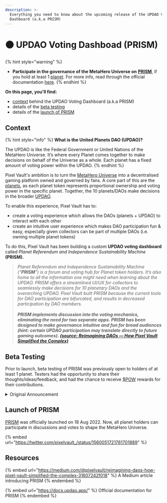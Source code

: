 ```yaml
---
description: >-
  Everything you need to know about the upcoming release of the UPDAO Voting
  Dashboard (a.k.a PRISM)
---
```


# 🟠 UPDAO Voting Dashboad (PRISM)

{% hint style="warning" %}
* **Participate in the governance of the MetaHero Universe on** [**PRISM**](https://updao.app/), if you hold at least 1 [planet](../learn/ecosystem/MHU/planets.md). For more info, read through the official documentation [here](https://docs.updao.app/).
{% endhint %}

**On this page, you'll find:**

* [context](PRISM.md#context) behind the UPDAO Voting Dashboard (a.k.a PRISM)
* details of the [beta testing](PRISM.md#beta)
* details of the [launch of PRISM](PRISM.md#launch-of-prism)

## Context

{% hint style="info" %}
**What is the United Planets DAO (UPDAO)?**

The UPDAO is like the Federal Government or United Nations of the MetaHero Universe. It’s where every Planet comes together to make decisions on behalf of the Universe as a whole. Each planet has a fixed amount of voting power within the UPDAO.
{% endhint %}

Pixel Vault's ambition is to turn the [MetaHero Universe](../learn/ecosystem/MHU/) into a decentralised gaming platform owned and governed by fans. A core part of this are the [planets](../learn/ecosystem/MHU/planets.md), as each planet token represents proportional ownership and voting power in the specific planet. Together, the 10 planets/DAOs make decisions in the broader [UPDAO](../learn/ecosystem/MHU/planets.md#united-planets-dao).

To enable this experience, Pixel Vault has to:

* create a voting experience which allows the DAOs (planets + UPDAO) to interact with each other
* create an intuitive user experience which makes DAO participation fun & easy, especially given collectors can be part of multiple DAOs (i.e. owning multiple planet tokens)

To do this, Pixel Vault has been building a custom **UPDAO voting dashboard** called _Planet Referendum and Independence Sustainability Machine_ **(PRISM).**

> _Planet Referendum and Independence Sustainability Machine (“**PRISM**”) is a forum and voting hub for Planet token holders. It’s also home to all the information one might need when learning about the UPDAO. PRISM offers a streamlined UI/UX for collectors to seamlessly make decisions for 10 planetary DAOs and the overarching UPDAO. Pixel Vault built PRISM because the current tools for DAO participation are bifurcated, and results in decreased participation by DAO members._\
> __\
> _PRISM implements discussion into the voting mechanics, eliminating the need for two separate apps. PRISM has been designed to make governance intuitive and fun for broad audiences (hint: certain UPDAO participation may translate directly to future gaming outcomes)._ [_(source: Reimagining DAOs — How Pixel Vault Simplified the Complex)_](https://medium.com/@pixelvault/reimagining-daos-how-pixel-vault-simplified-the-complex-31607242f018)__

## Beta Testing

Prior to launch, beta testing of PRISM was previously open to holders of at least 1 planet. Testers had the opportunity to share their thoughts/ideas/feedback, and had the chance to receive [$POW](../learn/ecosystem/MHU/POW.md) rewards for their contributions.

<details>

<summary>Original Announcement</summary>

_**Attention, all inhabitants of the planetary ecosystem!** We are initiating our search for bright,active minds and strong contributors across the solar system to help lay the foundation for interplanetary governance and cooperation. The system’s best are being asked to come review the planetary referendum and sustainability machine, errr PRISM, for any weaknesses and flaws in our systems. To provide the optimal experience, we must have a variety of perspectives: from those who have curated whole planet sets to those concerned citizens holding a singular planet. Dedication to the UPDAO will be rewarded (did someone say $POW…), and there will be glory—your contributions at this critical juncture will never be forgotten by the United Planets._&#x20;

_To qualify for these bounties, you must be:_

* _Holding 1+ planet(s)_
* _Eager to participate by sharing your thoughts and ideas, as well as weighing in on others’ ideas, thoughtfully_
* _Open to providing feedback - for the galactic governance platform and to the UPDAO as a whole!_&#x20;

_**Note: Planet holders that have a complete planet set and/or PVFD will be prioritized. Once selected, you will be contacted by our mission leader for further instruction.** _&#x20;

_Let us build better systems today, to make for a brighter future tomorrow. e can only succeed with one another: we need your help._&#x20;

_Are you in?_&#x20;

_Apply below:_&#x20;

_UPDAO Dashboard BETA SIGNUP_ [_https://forms.gle/qiJaxkvDCRt6Skf2A_](https://forms.gle/qiJaxkvDCRt6Skf2A)__

</details>

## Launch of PRISM

[PRISM](https://updao.app/) was officially launched on 18 Aug 2022. Now, all planet holders can participate in discussions and votes to shape the MetaHero Universe.

{% embed url="https://twitter.com/pixelvault_/status/1560051721761701889" %}

## Resources

{% embed url="https://medium.com/@pixelvault/reimagining-daos-how-pixel-vault-simplified-the-complex-31607242f018" %}
A Medium article introducing PRISM
{% endembed %}

{% embed url="https://docs.updao.app/" %}
Official documentation for PRISM
{% endembed %}
